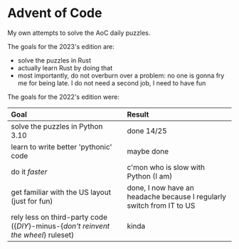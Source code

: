 # Advent of Code

My own attempts to solve the AoC daily puzzles.

The goals for the 2023's edition are:
- solve the puzzles in Rust
- actually learn Rust by doing that
- most importantly, do not overburn over a problem: no one is gonna fry me for being late. I do not need a second job, I need to have fun

The goals for the 2022's edition were:

| Goal | Result |
| :--- | :--- |
| solve the puzzles in Python 3.10 | done 14/25 |
| learn to write better 'pythonic' code | maybe done |
| do it *faster* | c'mon who is slow with Python (I am) |
| get familiar with the US layout (just for fun) | done, I now have an headache because I regularly switch from IT to US |
| rely less on third-party code ({*DIY*}-minus-{*don't reinvent the wheel*} ruleset) | kinda |
